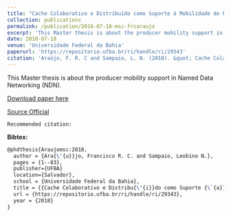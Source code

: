 ```yaml
---
title: "Cache Colaborativo e Distribuído como Suporte à Mobilidade de Produtores em Redes Sem Fio de Dados Nomeados"
collection: publications
permalink: /publication/2018-07-18-msc-frcaraujo
excerpt: 'This Master thesis is about the producer mobility support in Named Data Networking (NDN).'
date: 2018-07-18
venue: 'Universidade Federal da Bahia'
paperurl: 'https://repositorio.ufba.br/ri/handle/ri/29343'
citation: 'Araújo, F. R. C and Sampaio, L. N. (2018). &quot; Cache Colaborativo e Distribuído como Suporte à Mobilidade de Produtores em Redes Sem Fio de Dados Nomeados. &quot; <i>In Universidade Federal da Bahia</i>. (pp. 1–83). Salvador, BA: UFBA.'
---
```

This Master thesis is about the producer mobility support in Named Data Networking (NDN).

[Download paper here](https://renato2012.github.io/files/2018-msc-frcaraujo.pdf)

[Source Official](https://repositorio.ufba.br/ri/handle/ri/29343)

`Recommended citation:`

**Bibtex:**

```tex
@phdthesis{Araujomsc:2018,
  author = {Ara{\'{u}}jo, Francisco R. C. and Sampaio, Leobino N.},
  pages = {1--83},
  publisher={UFBA}
  location={Salvador},
  school = {Universidade Federal da Bahia},
  title = {{Cache Colaborativo e Distribu{\'{i}}do como Suporte {\`{a}} Mobilidade de Produtores em Redes Sem Fio de Dados Nomeados}},
  url = {https://repositorio.ufba.br/ri/handle/ri/29343},
  year = {2018}
}
```
